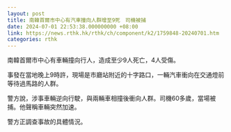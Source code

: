 ```yaml
---
layout: post
title: 南韓首爾市中心有汽車撞向人群增至9死　司機被捕
date: 2024-07-01 22:53:38.000000000 +08:00
link: https://news.rthk.hk/rthk/ch/component/k2/1759848-20240701.htm
categories: rthk
---
```


南韓首爾市中心有車輛撞向行人，造成至少9人死亡，4人受傷。

事發在當地晚上9時許，現場是市廳站附近的十字路口，一輛汽車衝向在交通燈前等待過馬路的人群。

警方說，涉事車輛逆向行駛，與兩輛車相撞後衝向人群。司機60多歲，當場被捕。他聲稱車輛突然加速。

警方正調查事故的具體情況。
